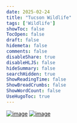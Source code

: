 ```yaml
---
date: 2025-02-24
title: "Tucson Wildlife"
tags: ['Wildlife']
showToc: false
TocOpen: false
draft: false
hidemeta: false
comments: false
disableShare: true
disableHLJS: false
hideSummary: false
searchHidden: true
ShowReadingTime: false
ShowBreadCrumbs: false
ShowWordCount: false
UseHugoToc: true
---
```


[![image](https://imagedelivery.net/CPeYnfG3H67PTArKG8mvEA/2c5e315b-d24d-46b8-3791-7673d1b09100/public)](https://imagedelivery.net/CPeYnfG3H67PTArKG8mvEA/2c5e315b-d24d-46b8-3791-7673d1b09100/public)
[![image](https://imagedelivery.net/CPeYnfG3H67PTArKG8mvEA/9b46e2fa-2932-4ba5-1583-bc5495b32b00/public)](https://imagedelivery.net/CPeYnfG3H67PTArKG8mvEA/9b46e2fa-2932-4ba5-1583-bc5495b32b00/public)
